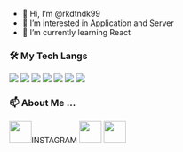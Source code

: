 - 👋 Hi, I’m @rkdtndk99
- 👀 I’m interested in Application and Server
- 🌱 I’m currently learning React 

<h3> 🛠 My Tech Langs  </h3> 
<p align ="left">
<img src="https://img.shields.io/badge/Python-3766AB?style=flat-square&logo=Python&logoColor=white"/></a>
<img src="https://img.shields.io/badge/Java-007396?style=flat-square&logo=Java&logoColor=white"/></a>
<img src="https://img.shields.io/badge/JavaScript-F7DF1E?style=flat-square&logo=JavaScript&logoColor=white"/></a>
<img src="https://img.shields.io/badge/C-A8B9CC?style=flat-square&logo=C&logoColor=white"/></a>
<img src="https://img.shields.io/badge/C++-00599C?style=flat-square&logo=C++&logoColor=white"/></a>
<img src="https://img.shields.io/badge/HTML5-E34F26?style=flat-square&logo=HTML5&logoColor=white"/></a>
<img src="https://img.shields.io/badge/CSS3-1572B6?style=flat-square&logo=CSS3&logoColor=white"/></a>

<h3> 📫 About Me ... </h3>
<a href="https://www.instagram.com/rkdtndk_1_23/"><img src="https://user-images.githubusercontent.com/63537847/111462494-d92b4080-8761-11eb-9f72-de911ff90ae5.png" height ="40")></a>INSTAGRAM
<a href="https://hihello-suah.tistory.com/"><img src="https://user-images.githubusercontent.com/63537847/111462530-e34d3f00-8761-11eb-9f3c-5c09c27746ee.png" height ="40")></a>
<a href="https://www.notion.so/Hello-World-I-m-Suah-Kang-ea5aa6e457d247e482e6edea4ea0da48"><img src="https://user-images.githubusercontent.com/63537847/111462566-ec3e1080-8761-11eb-9e20-fca3159a7ec8.png" height ="40")></a>

